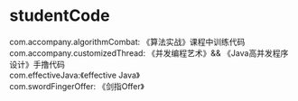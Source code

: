 # studentCode  
com.accompany.algorithmCombat: 《算法实战》课程中训练代码  
com.accompany.customizedThread: 《并发编程艺术》&& 《Java高并发程序设计》手撸代码  
com.effectiveJava:《effective Java》  
com.swordFingerOffer: 《剑指Offer》  

